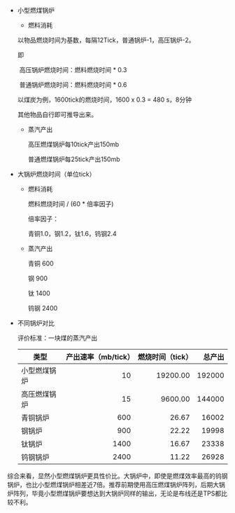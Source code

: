 * 小型燃煤锅炉

  * 燃料消耗

  以物品燃烧时间为基数，每隔12Tick，普通锅炉-1，高压锅炉-2。

  即 

  ​     高压锅炉燃烧时间：燃料燃烧时间 * 0.3

  ​     普通锅炉燃烧时间：燃料燃烧时间 * 0.6

  以煤炭为例，1600tick的燃烧时间，1600 x 0.3 = 480 s，8分钟

  其他物品自行即可推导出来。

  * 蒸汽产出

    高压燃煤锅炉每10tick产出150mb

    普通燃煤锅炉每25tick产出150mb

* 大锅炉燃烧时间（单位tick）

  * 燃料消耗

    燃料燃烧时间 / (60 * 倍率因子)

    倍率因子：

    青铜1.0，钢1.2，钛1.6，钨钢2.4

  * 蒸汽产出

    青铜 600

    钢     900

    钛    1400

    钨钢 2400

* 不同锅炉对比

  评价标准：一块煤的蒸汽产出

  | 类型         | 产出速率（mb/tick） | 燃烧时间（tick） | 总产出 |
  | ------------ | ------------------: | ---------------: | -----: |
  | 小型燃煤锅炉 |                  10 |         19200.00 | 192000 |
  | 高压燃煤锅炉 |                  15 |          9600.00 | 144000 |
  | 青铜锅炉     |                 600 |            26.67 |  16002 |
  | 钢锅炉       |                 900 |            22.22 |  19998 |
  | 钛锅炉       |                1400 |            16.67 |  23338 |
  | 钨钢锅炉     |                2400 |            11.22 |  26928 |

综合来看，显然小型燃煤锅炉更具性价比。大锅炉中，即使是燃煤效率最高的钨钢锅炉，也比小型燃煤锅炉相差近7倍。推荐前期使用高压燃煤锅炉阵列，后期大锅炉阵列，毕竟小型燃煤锅炉要想达到大锅炉同样的输出，无论是布线还是TPS都比较不利。